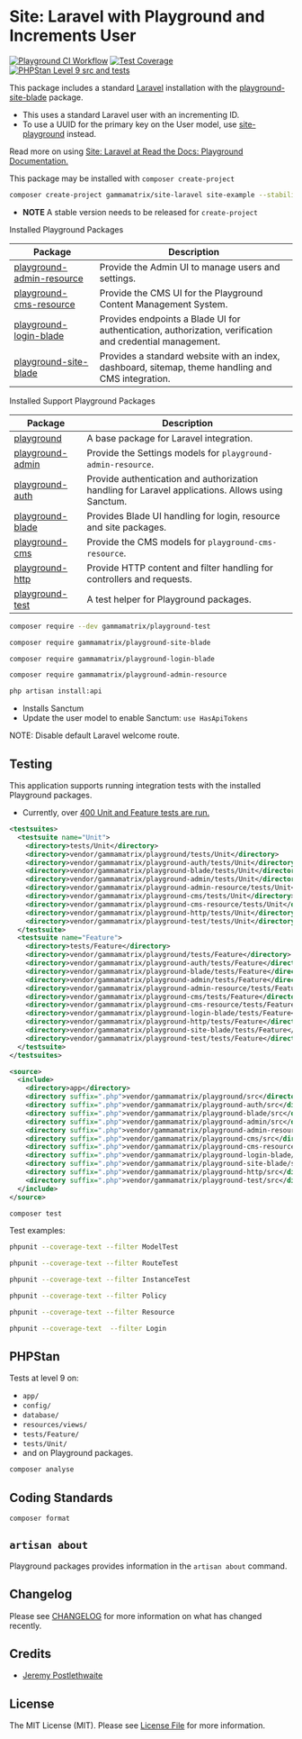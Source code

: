 # Site: Laravel with Playground and Increments User

[![Playground CI Workflow](https://github.com/gammamatrix/site-laravel/actions/workflows/ci.yml/badge.svg?branch=develop)](https://raw.githubusercontent.com/gammamatrix/site-laravel/testing/develop/testdox.txt)
[![Test Coverage](https://raw.githubusercontent.com/gammamatrix/site-laravel/testing/develop/coverage.svg)]([tests](https://raw.githubusercontent.com/gammamatrix/site-laravel/testing/develop/testdox.txt))
[![PHPStan Level 9 src and tests](https://img.shields.io/badge/PHPStan-level%209-brightgreen)](.github/workflows/ci.yml#L120)

This package includes a standard [Laravel](https://laravel.com/docs/11.x) installation with the [playground-site-blade](https://github.com/gammamatrix/playground-site-blade) package.
- This uses a standard Laravel user with an incrementing ID.
- To use a UUID for the primary key on the User model, use [site-playground](https://github.com/gammamatrix/site-playground) instead.

Read more on using [Site: Laravel at Read the Docs: Playground Documentation.](https://gammamatrix-playground.readthedocs.io/en/develop/applications/site-laravel.html)

This package may be installed with `composer create-project`

```sh
composer create-project gammamatrix/site-laravel site-example --stability dev
```
- **NOTE** A stable version needs to be released for `create-project`

Installed Playground Packages

| Package | Description|
|---------|------------|
| [playground-admin-resource](https://github.com/gammamatrix/playground-admin-resource) | Provide the Admin UI to manage users and settings. |
| [playground-cms-resource](https://github.com/gammamatrix/playground-cms-resource) | Provide the CMS UI for the Playground Content Management System. |
| [playground-login-blade](https://github.com/gammamatrix/playground-login-blade) | Provides endpoints a Blade UI for authentication, authorization, verification and credential management. |
| [playground-site-blade](https://github.com/gammamatrix/playground-site-blade) | Provides a standard website with an index, dashboard, sitemap, theme handling and CMS integration. |

Installed Support Playground Packages

| Package | Description|
|---------|------------|
| [playground](https://github.com/gammamatrix/playground) | A base package for Laravel integration. |
| [playground-admin](https://github.com/gammamatrix/playground-admin) | Provide the Settings models for `playground-admin-resource`. |
| [playground-auth](https://github.com/gammamatrix/playground-auth) | Provide authentication and authorization handling for Laravel applications. Allows using Sanctum. |
| [playground-blade](https://github.com/gammamatrix/playground-blade) | Provides Blade UI handling for login, resource and site packages. |
| [playground-cms](https://github.com/gammamatrix/playground-cms) | Provide the CMS models for `playground-cms-resource`. |
| [playground-http](https://github.com/gammamatrix/playground-http) | Provide HTTP content and filter handling for controllers and requests. |
| [playground-test](https://github.com/gammamatrix/playground-test) | A test helper for Playground packages. |

```sh
composer require --dev gammamatrix/playground-test
```

```sh
composer require gammamatrix/playground-site-blade
```

```sh
composer require gammamatrix/playground-login-blade
```

```sh
composer require gammamatrix/playground-admin-resource
```

```sh
php artisan install:api
```
- Installs Sanctum
- Update the user model to enable Sanctum: `use HasApiTokens`

NOTE: Disable default Laravel welcome route.

## Testing

This application supports running integration tests with the installed Playground packages.
- Currently, over [400 Unit and Feature tests are run.](https://raw.githubusercontent.com/gammamatrix/site-laravel/testing/develop/testdox.txt)

```xml
<testsuites>
  <testsuite name="Unit">
    <directory>tests/Unit</directory>
    <directory>vendor/gammamatrix/playground/tests/Unit</directory>
    <directory>vendor/gammamatrix/playground-auth/tests/Unit</directory>
    <directory>vendor/gammamatrix/playground-blade/tests/Unit</directory>
    <directory>vendor/gammamatrix/playground-admin/tests/Unit</directory>
    <directory>vendor/gammamatrix/playground-admin-resource/tests/Unit</directory>
    <directory>vendor/gammamatrix/playground-cms/tests/Unit</directory>
    <directory>vendor/gammamatrix/playground-cms-resource/tests/Unit</directory>
    <directory>vendor/gammamatrix/playground-http/tests/Unit</directory>
    <directory>vendor/gammamatrix/playground-test/tests/Unit</directory>
  </testsuite>
  <testsuite name="Feature">
    <directory>tests/Feature</directory>
    <directory>vendor/gammamatrix/playground/tests/Feature</directory>
    <directory>vendor/gammamatrix/playground-auth/tests/Feature</directory>
    <directory>vendor/gammamatrix/playground-blade/tests/Feature</directory>
    <directory>vendor/gammamatrix/playground-admin/tests/Feature</directory>
    <directory>vendor/gammamatrix/playground-admin-resource/tests/Feature</directory>
    <directory>vendor/gammamatrix/playground-cms/tests/Feature</directory>
    <directory>vendor/gammamatrix/playground-cms-resource/tests/Feature</directory>
    <directory>vendor/gammamatrix/playground-login-blade/tests/Feature</directory>
    <directory>vendor/gammamatrix/playground-http/tests/Feature</directory>
    <directory>vendor/gammamatrix/playground-site-blade/tests/Feature</directory>
    <directory>vendor/gammamatrix/playground-test/tests/Feature</directory>
  </testsuite>
</testsuites>

<source>
  <include>
    <directory>app</directory>
    <directory suffix=".php">vendor/gammamatrix/playground/src</directory>
    <directory suffix=".php">vendor/gammamatrix/playground-auth/src</directory>
    <directory suffix=".php">vendor/gammamatrix/playground-blade/src</directory>
    <directory suffix=".php">vendor/gammamatrix/playground-admin/src</directory>
    <directory suffix=".php">vendor/gammamatrix/playground-admin-resource/src</directory>
    <directory suffix=".php">vendor/gammamatrix/playground-cms/src</directory>
    <directory suffix=".php">vendor/gammamatrix/playground-cms-resource/src</directory>
    <directory suffix=".php">vendor/gammamatrix/playground-login-blade/src</directory>
    <directory suffix=".php">vendor/gammamatrix/playground-site-blade/src</directory>
    <directory suffix=".php">vendor/gammamatrix/playground-http/src</directory>
    <directory suffix=".php">vendor/gammamatrix/playground-test/src</directory>
  </include>
</source>
```

```sh
composer test
```

Test examples:

```sh
phpunit --coverage-text --filter ModelTest
```

```sh
phpunit --coverage-text --filter RouteTest
```

```sh
phpunit --coverage-text --filter InstanceTest
```

```sh
phpunit --coverage-text --filter Policy
```

```sh
phpunit --coverage-text --filter Resource
```

```sh
phpunit --coverage-text  --filter Login
```


## PHPStan

Tests at level 9 on:
- `app/`
- `config/`
- `database/`
- `resources/views/`
- `tests/Feature/`
- `tests/Unit/`
- and on Playground packages.

```sh
composer analyse
```

## Coding Standards

```sh
composer format
```

## `artisan about`

Playground packages provides information in the `artisan about` command.


## Changelog

Please see [CHANGELOG](CHANGELOG.md) for more information on what has changed recently.

## Credits

- [Jeremy Postlethwaite](https://github.com/gammamatrix)

## License

The MIT License (MIT). Please see [License File](LICENSE.md) for more information.
